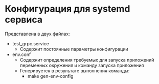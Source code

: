 # Конфигурация для systemd сервиса

Представлена в двух файлах:
* test_grpc.service
    * Содержит постоянные параметры конфигурации
* env.conf
    * Содержит определения требуемых для запуска приложений переменных окружения и команду запуска приложения
    * Генерируется в результате выполнения команды:
        * make gen-env-config